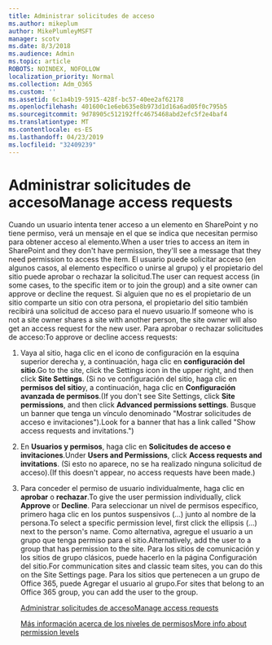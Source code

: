 ```yaml
---
title: Administrar solicitudes de acceso
ms.author: mikeplum
author: MikePlumleyMSFT
manager: scotv
ms.date: 8/3/2018
ms.audience: Admin
ms.topic: article
ROBOTS: NOINDEX, NOFOLLOW
localization_priority: Normal
ms.collection: Adm_O365
ms.custom: ''
ms.assetid: 6c1a4b19-5915-428f-bc57-40ee2af62178
ms.openlocfilehash: 401600c1e6eb635e8b973d1d16a6ad05f0c795b5
ms.sourcegitcommit: 9d78905c512192ffc4675468abd2efc5f2e4baf4
ms.translationtype: MT
ms.contentlocale: es-ES
ms.lasthandoff: 04/23/2019
ms.locfileid: "32409239"
---
```

# <a name="manage-access-requests"></a><span data-ttu-id="c1489-102">Administrar solicitudes de acceso</span><span class="sxs-lookup"><span data-stu-id="c1489-102">Manage access requests</span></span>

<span data-ttu-id="c1489-103">Cuando un usuario intenta tener acceso a un elemento en SharePoint y no tiene permiso, verá un mensaje en el que se indica que necesitan permiso para obtener acceso al elemento.</span><span class="sxs-lookup"><span data-stu-id="c1489-103">When a user tries to access an item in SharePoint and they don't have permission, they'll see a message that they need permission to access the item.</span></span> <span data-ttu-id="c1489-104">El usuario puede solicitar acceso (en algunos casos, al elemento específico o unirse al grupo) y el propietario del sitio puede aprobar o rechazar la solicitud.</span><span class="sxs-lookup"><span data-stu-id="c1489-104">The user can request access (in some cases, to the specific item or to join the group) and a site owner can approve or decline the request.</span></span> <span data-ttu-id="c1489-105">Si alguien que no es el propietario de un sitio comparte un sitio con otra persona, el propietario del sitio también recibirá una solicitud de acceso para el nuevo usuario.</span><span class="sxs-lookup"><span data-stu-id="c1489-105">If someone who is not a site owner shares a site with another person, the site owner will also get an access request for the new user.</span></span> <span data-ttu-id="c1489-106">Para aprobar o rechazar solicitudes de acceso:</span><span class="sxs-lookup"><span data-stu-id="c1489-106">To approve or decline access requests:</span></span>
  
1. <span data-ttu-id="c1489-107">Vaya al sitio, haga clic en el icono de configuración en la esquina superior derecha y, a continuación, haga clic en **configuración del sitio**.</span><span class="sxs-lookup"><span data-stu-id="c1489-107">Go to the site, click the Settings icon in the upper right, and then click **Site Settings**.</span></span> <span data-ttu-id="c1489-108">(Si no ve configuración del sitio, haga clic en **permisos del sitio**y, a continuación, haga clic en **Configuración avanzada de permisos**.</span><span class="sxs-lookup"><span data-stu-id="c1489-108">(If you don't see Site Settings, click **Site permissions**, and then click **Advanced permissions settings**.</span></span> <span data-ttu-id="c1489-109">Busque un banner que tenga un vínculo denominado "Mostrar solicitudes de acceso e invitaciones").</span><span class="sxs-lookup"><span data-stu-id="c1489-109">Look for a banner that has a link called "Show access requests and invitations.")</span></span>
    
2. <span data-ttu-id="c1489-110">En **Usuarios y permisos**, haga clic en **Solicitudes de acceso e invitaciones**.</span><span class="sxs-lookup"><span data-stu-id="c1489-110">Under **Users and Permissions**, click **Access requests and invitations**.</span></span> <span data-ttu-id="c1489-111">(Si esto no aparece, no se ha realizado ninguna solicitud de acceso).</span><span class="sxs-lookup"><span data-stu-id="c1489-111">(If this doesn't appear, no access requests have been made.)</span></span>
    
3. <span data-ttu-id="c1489-112">Para conceder el permiso de usuario individualmente, haga clic en **aprobar** o **rechazar**.</span><span class="sxs-lookup"><span data-stu-id="c1489-112">To give the user permission individually, click **Approve** or **Decline**.</span></span> <span data-ttu-id="c1489-113">Para seleccionar un nivel de permisos específico, primero haga clic en los puntos suspensivos (...) junto al nombre de la persona.</span><span class="sxs-lookup"><span data-stu-id="c1489-113">To select a specific permission level, first click the ellipsis (...) next to the person's name.</span></span> <span data-ttu-id="c1489-114">Como alternativa, agregue el usuario a un grupo que tenga permiso para el sitio.</span><span class="sxs-lookup"><span data-stu-id="c1489-114">Alternatively, add the user to a group that has permission to the site.</span></span> <span data-ttu-id="c1489-115">Para los sitios de comunicación y los sitios de grupo clásicos, puede hacerlo en la página Configuración del sitio.</span><span class="sxs-lookup"><span data-stu-id="c1489-115">For communication sites and classic team sites, you can do this on the Site Settings page.</span></span> <span data-ttu-id="c1489-116">Para los sitios que pertenecen a un grupo de Office 365, puede Agregar el usuario al grupo.</span><span class="sxs-lookup"><span data-stu-id="c1489-116">For sites that belong to an Office 365 group, you can add the user to the group.</span></span>
    
    [<span data-ttu-id="c1489-117">Administrar solicitudes de acceso</span><span class="sxs-lookup"><span data-stu-id="c1489-117">Manage access requests </span></span>](https://go.microsoft.com/fwlink/?linkid=2008747)
    
    [<span data-ttu-id="c1489-118">Más información acerca de los niveles de permisos</span><span class="sxs-lookup"><span data-stu-id="c1489-118">More info about permission levels</span></span>](https://go.microsoft.com/fwlink/?linkid=867071)
    

